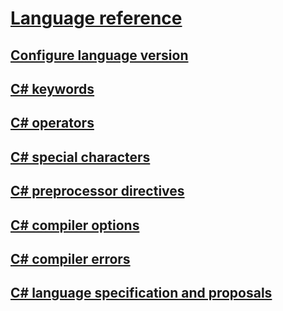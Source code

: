 # [Language reference](index.md)
## [Configure language version](configure-language-version.md)
## [C# keywords](keywords/)
## [C# operators](operators/)
## [C# special characters](tokens/)

## [C# preprocessor directives](preprocessor-directives/)
## [C# compiler options](compiler-options/)
## [C# compiler errors](compiler-messages/)
## [C# language specification and proposals](language-specification-proposals/)
